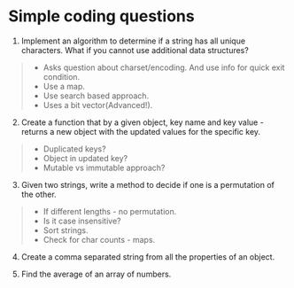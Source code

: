 # Simple coding questions

1. Implement an algorithm to determine if a string has all unique characters. What if you cannot use additional data structures?

> - Asks question about charset/encoding. And use info for quick exit condition.
> - Use a map.
> - Use search based approach.
> - Uses a bit vector(Advanced!).

2. Create a function that by a given object, key name and key value - returns a new object with the updated values for the specific key.

> - Duplicated keys?
> - Object in updated key?
> - Mutable vs immutable approach?

3. Given two strings, write a method to decide if one is a permutation of the
other.

> - If different lengths - no permutation.
> - Is it case insensitive?
> - Sort strings.
> - Check for char counts - maps.

4. Create a comma separated string from all the properties of an object.

5. Find the average of an array of numbers.
